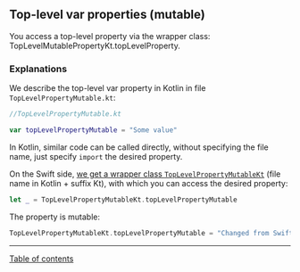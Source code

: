 ## Top-level var properties (mutable)

You access a top-level property via the wrapper class: TopLevelMutablePropertyKt.topLevelProperty.

### Explanations

We describe the top-level var property in Kotlin in file `TopLevelPropertyMutable.kt`:

```kotlin
//TopLevelPropertyMutable.kt

var topLevelPropertyMutable = "Some value"
```

In Kotlin, similar code can be called directly, without specifying the file name, just specify `import` the desired property.

On the Swift side, [we get a wrapper class `TopLevelPropertyMutableKt`](https://kotlinlang.org/docs/native-objc-interop.html#top-level-functions-and-properties) (file name in Kotlin + suffix Kt), with which you can access the desired property:

```swift
let _ = TopLevelPropertyMutableKt.topLevelPropertyMutable
```

The property is mutable:

```swift
TopLevelPropertyMutableKt.topLevelPropertyMutable = "Changed from Swift"
```

---
[Table of contents](/README.md)